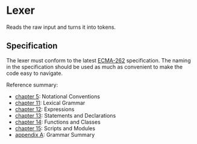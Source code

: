 # Lexer

Reads the raw input and turns it into tokens.

## Specification

The lexer must conform to the latest [ECMA-262] specification. The naming in
the specification should be used as much as convenient to make the code easy
to navigate. 


Reference summary:
- [chapter 5]\: Notational Conventions
- [chapter 11]\: Lexical Grammar
- [chapter 12]\: Expressions
- [chapter 13]\: Statements and Declarations
- [chapter 14]\: Functions and Classes
- [chapter 15]\: Scripts and Modules
- [appendix A]\: Grammar Summary


[ECMA-262]: https://262.ecma-international.org/11.0/
[chapter 5]: https://262.ecma-international.org/11.0/#sec-syntactic-and-lexical-grammars
[chapter 11]: https://262.ecma-international.org/11.0/#sec-strict-mode-code
[chapter 12]: https://262.ecma-international.org/11.0/#sec-ecmascript-language-expressions
[chapter 13]: https://262.ecma-international.org/11.0/#sec-ecmascript-language-statements-and-declarations
[chapter 14]: https://262.ecma-international.org/11.0/#sec-ecmascript-language-functions-and-classes
[chapter 15]: https://262.ecma-international.org/11.0/#sec-ecmascript-language-scripts-and-modules
[appendix A]: https://262.ecma-international.org/11.0/#sec-grammar-summary